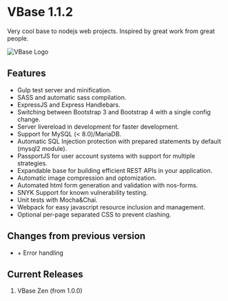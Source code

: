 # VBase 1.1.2
Very cool base to nodejs web projects. Inspired by great work from great people.

![VBase Logo](http://192.168.0.204/maxwlang/vbase/raw/ebc142e9e85ba248eb0318286eecea28dee7edee/src/img/logo.png?inline=false)

## Features
- Gulp test server and minification.
- SASS and automatic sass compilation.
- ExpressJS and Express Handlebars.
- Switching between Bootstrap 3 and Bootstrap 4 with a single config change.
- Server livereload in development for faster development.
- Support for MySQL (< 8.0)/MariaDB.
- Automatic SQL Injection protection with prepared statements by default (mysql2 module).
- PassportJS for user account systems with support for multiple strategies.
- Expandable base for building efficient REST APIs in your application.
- Automatic image compression and optomization.
- Automated html form generation and validation with nos-forms.
- SNYK Support for known vulnerability testing.
- Unit tests with Mocha&Chai.
- Webpack for easy javascript resource inclusion and management.
- Optional per-page separated CSS to prevent clashing.

## Changes from previous version
- \+ Error handling

## Current Releases
1. VBase Zen (from 1.0.0)